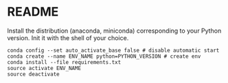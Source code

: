 # README

Install the distribution (anaconda, miniconda) corresponding to your Python version. Init it with the shell of your choice.

```
conda config --set auto_activate_base false # disable automatic start
conda create --name ENV_NAME python=PYTHON_VERSION # create env
conda install --file requirements.txt
source activate ENV_NAME
source deactivate
```
